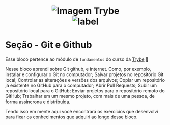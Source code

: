 <h1 align="center">
    <img alt="Imagem Trybe" src="https://media.licdn.com/dms/image/C4D16AQGBxtWPbZcNRg/profile-displaybackgroundimage-shrink_200_800/0/1644644094481?e=2147483647&v=beta&t=WXCuv3v7rjkMJKCqnhKdMt7gI9zzkOs9do7oirDm_M4"/><br>
    <img alt= "label" src="https://img.shields.io/badge/Developed%20by-Sara%20Maria-lightgrey">
</h1>

# Seção - Git e Github 

Esse bloco pertence ao módulo de `fundamentos` do curso da [Trybe](https://www.betrybe.com/) :rocket:

Nesse bloco aprendi sobre Git github, e internet. Como, por exemplo, instalar e configurar o Git no computador; Salvar projetos no repositório Git local; Controlar as alterações e versões dos arquivos; Copiar um repositório já existente no GitHub para o  computador; Abrir Pull Requests; Subir um repositório local para o GitHub; Enviar projetos para o repositório remoto do GitHub; Trabalhar em um mesmo projeto, com mais de uma pessoa, de forma assíncrona e distribuída.

Tendo isso em mente aqui você encontrará os exercícios que desenvolvi para fixar os conhecimentos que adquiri ao longo desse bloco. 
